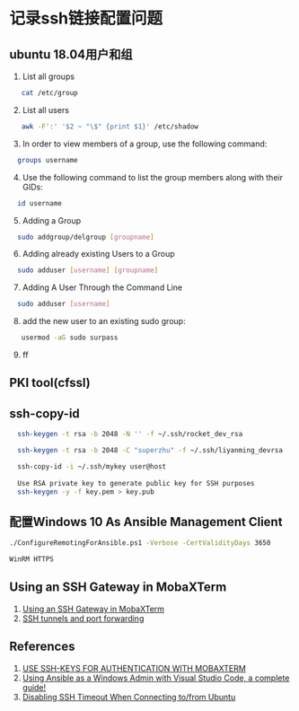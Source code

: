 # 记录ssh链接配置问题

## ubuntu 18.04用户和组
1. List all groups
```bash
   cat /etc/group
```
2. List all users
```bash
   awk -F':' '$2 ~ "\$" {print $1}' /etc/shadow
```
3. In order to view members of a group, use the following command:
```bash
  groups username
```
4. Use the following command to list the group members along with their GIDs:
```bash
  id username
```
5. Adding a Group
```bash
  sudo addgroup/delgroup [groupname]
```
6. Adding already existing Users to a Group
```bash
  sudo adduser [username] [groupname]
```
7. Adding A User Through the Command Line
```bash
  sudo adduser [username]
```
8. add the new user to an existing sudo group:
```bash
   usermod -aG sudo surpass
```
9. ff

## PKI tool(cfssl)

## ssh-copy-id
```bash
  ssh-keygen -t rsa -b 2048 -N '' -f ~/.ssh/rocket_dev_rsa

  ssh-keygen -t rsa -b 2048 -C "superzhu" -f ~/.ssh/liyanming_devrsa

  ssh-copy-id -i ~/.ssh/mykey user@host
  
  Use RSA private key to generate public key for SSH purposes
  ssh-keygen -y -f key.pem > key.pub
```

## 配置Windows 10 As Ansible Management Client
```bash
./ConfigureRemotingForAnsible.ps1 -Verbose -CertValidityDays 3650

WinRM HTTPS
```

## Using an SSH Gateway in MobaXTerm
1. [Using an SSH Gateway in MobaXTerm](https://lts.lehigh.edu/services/stepwise-instructions/using-ssh-gateway-mobaxterm)
2. [SSH tunnels and port forwarding](https://blog.mobatek.net/post/ssh-tunnels-and-port-forwarding/)


## References
1. [USE SSH-KEYS FOR AUTHENTICATION WITH MOBAXTERM](https://cinhtau.net/2016/02/03/use-ssh-keys-for-authentication-with-mobaxterm/)
2. [Using Ansible as a Windows Admin with Visual Studio Code, a complete guide!](https://workspace-guru.com/2018/07/29/using-ansible-as-a-windows-admin-with-visual-studio-code-a-complete-guide/)
3. [Disabling SSH Timeout When Connecting to/from Ubuntu](http://queirozf.com/entries/disabling-ssh-timeout-when-connecting-to-from-ubuntu)
